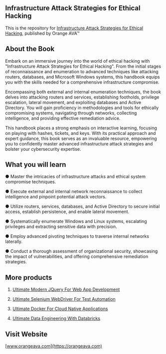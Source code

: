 ## Infrastructure Attack Strategies for Ethical Hacking

This is the repository for [Infrastructure Attack Strategies for Ethical Hacking](https://orangeava.com/products/infrastructure-attack-strategies-for-ethical-hacking), published by Orange AVA™


## About the Book
Embark on an immersive journey into the world of ethical hacking with "Infrastructure Attack Strategies for Ethical Hacking". From the initial stages of reconnaissance and enumeration to advanced techniques like attacking routers, databases, and Microsoft Windows systems, this handbook equips you with the skills needed for a comprehensive infrastructure compromise. 

Encompassing both external and internal enumeration techniques, the book delves into attacking routers and services, establishing footholds, privilege escalation, lateral movement, and exploiting databases and Active Directory. You will gain proficiency in methodologies and tools for ethically compromising systems, navigating through networks, collecting intelligence, and providing effective remediation advice. 

This handbook places a strong emphasis on interactive learning, focusing on playing with hashes, tickets, and keys. With its practical approach and expert guidance, this book serves as an invaluable resource, empowering you to confidently master advanced infrastructure attack strategies and bolster your cybersecurity expertise.

## What you will learn
● Master the intricacies of infrastructure attacks and ethical system compromise techniques. 

● Execute external and internal network reconnaissance to collect intelligence and pinpoint potential attack vectors. 

● Utilize routers, services, databases, and Active Directory to secure initial access, establish persistence, and enable lateral movement. 

● Systematically enumerate Windows and Linux systems, escalating privileges and extracting sensitive data with precision. 

● Employ advanced pivoting techniques to traverse internal networks laterally. 

● Conduct a thorough assessment of organizational security, showcasing the impact of vulnerabilities, and offering comprehensive remediation strategies.


## More products

1. [Ultimate Modern JQuery For Web App Development](https://orangeava.com/products/ultimate-modern-jquery-for-web-app-development)
2. [Ultimate Selenium WebDriver For Test Automation](https://orangeava.com/products/ultimate-selenium-webdriver-for-test-automation)
3. [Ultimate Docker For Cloud Native Applications](https://orangeava.com/products/ultimate-docker-for-cloud-native-applications)

4. [Ultimate Data Engineering With Databricks](https://orangeava.com/products/ultimate-data-engineering-with-databricks)

## Visit Website 
[www.orangeava.com](https://orangeava.com)
